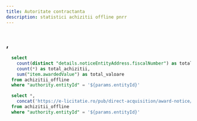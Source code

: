 ```yaml
---
title: Autoritate contractanta
description: statistici achizitii offline pnrr
---
```


# <Value data={achizitii_offline_autoritate} row=0 column="authority.entityName" />
## <Value data={achizitii_offline_autoritate} row=0 column="authority.city" />, <Value data={achizitii_offline_autoritate} row=0 column="authority.county" />

<BigValue 
  data={achizitie_offline_stats} 
  value=total_achizitii
  title="Achizitii"
/>

<BigValue 
  data={achizitie_offline_stats} 
  value=total_furnizori
  title="Furnizori"
/>

<BigValue 
  data={achizitie_offline_stats} 
  value=total_valoare
  title="Valoare"
  fmt="num2m"
  color=green
/>

```sql achizitie_offline_stats
  select 
    count(distinct "details.noticeEntityAddress.fiscalNumber") as total_furnizori,
    count(*) as total_achizitii,
    sum("item.awardedValue") as total_valoare
  from achizitii_offline 
  where "authority.entityId" = '${params.entityId}'
```

```sql achizitii_offline_autoritate
  select *,
    concat('https://e-licitatie.ro/pub/direct-acquisition/award-notice/view/', cast("item.daAwardNoticeId" as integer)) as link
  from achizitii_offline 
  where "authority.entityId" = '${params.entityId}'
```

<DataTable data={achizitii_offline_autoritate} rowShading=true search=true rows=50 wrapTitles=true>
  <Column id="link" openInNewTab=true title="Cod achizitie" contentType=link linkLabel="item.noticeNo" />
  <Column id="item.awardedValue" title="Valoare" fmt="num2k" contentType=colorscale />
  <Column id="item.publicationDate" title="Data publicare" fmt="dd-mm-yyyy" />
  <Column id="details.finalizationDate" title="Data finalizare" fmt="dd-mm-yyyy" />
  <Column id="item.contractObject" title="Nume achizitie" />
  <Column id="details.noticeEntityAddress.fiscalNumber" title="Cod fiscal" />
  <Column id="details.noticeEntityAddress.organization" title="Furnizor" />
  <Column id="details.noticeEntityAddress.city" title="Oras" />
  <Column id="item.cpvCode" title="Cod CPV" />
</DataTable>